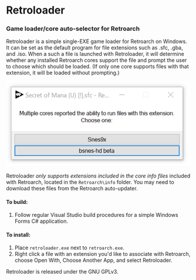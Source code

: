# Retroloader

### Game loader/core auto-selector for Retroarch

Retroloader is a simple single-EXE game loader for Retroarch on Windows. It can be set as the default program for file extensions such as .sfc, .gba, and .iso. When a such a file is launched with Retroloader, it will determine whether any installed Retroarch cores support the file and prompt the user to choose which should be loaded. (If only one core supports files with that extension, it will be loaded without prompting.)

![Screenshot](screenshot.png)

Retroloader _only supports extensions included in the core info files_ included with Retroarch, located in the `Retroarch\info` folder. You may need to download these files from the Retroarch auto-updater.

#### To build:

1.  Follow regular Visual Studio build procedures for a simple Windows Forms C# application.

#### To install:

1.  Place `retroloader.exe` next to `retroarch.exe`.
2.  Right click a file with an extension you'd like to associate with Retroarch, choose Open With, Choose Another App, and select Retroloader.

Retroloader is released under the GNU GPLv3.
